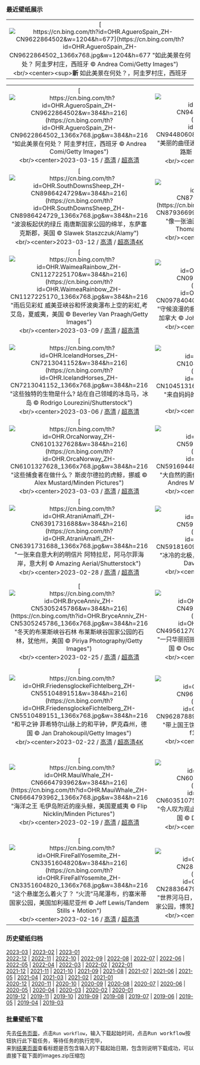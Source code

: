 ### 最近壁纸展示
||
|:---:|
|[![https://cn.bing.com/th?id=OHR.AgueroSpain_ZH-CN9622864502&w=1204&h=677](https://cn.bing.com/th?id=OHR.AgueroSpain_ZH-CN9622864502_1366x768.jpg&w=1204&h=677 "如此美景在何处？&#10;阿圭罗村庄，西班牙&#10;© Andrea Comi/Getty Images")](https://cn.bing.com/search?q=%e9%98%bf%e5%9c%ad%e7%bd%97%e6%9d%91%e5%ba%84&form=hpcapt&mkt=zh-cn&filters=HpDate:"20230314_1600")<br/><center><sup>**新**</sup>&nbsp;如此美景在何处？，阿圭罗村庄，西班牙<center/>|

||||
|:---:|:---:|:---:|
|[![https://cn.bing.com/th?id=OHR.AgueroSpain_ZH-CN9622864502&w=384&h=216](https://cn.bing.com/th?id=OHR.AgueroSpain_ZH-CN9622864502_1366x768.jpg&w=384&h=216 "如此美景在何处？&#10;阿圭罗村庄，西班牙&#10;© Andrea Comi/Getty Images")](https://cn.bing.com/search?q=%e9%98%bf%e5%9c%ad%e7%bd%97%e6%9d%91%e5%ba%84&form=hpcapt&mkt=zh-cn&filters=HpDate:"20230314_1600")<br/><center>2023-03-15 / [高清](https://cn.bing.com/th?id=OHR.AgueroSpain_ZH-CN9622864502_1920x1200.jpg&w=1920&h=1200) / [超高清](https://cn.bing.com/th?id=OHR.AgueroSpain_ZH-CN9622864502_UHD.jpg)<center/>|[![https://cn.bing.com/th?id=OHR.CyprusMaze_ZH-CN9448060895&w=384&h=216](https://cn.bing.com/th?id=OHR.CyprusMaze_ZH-CN9448060895_1366x768.jpg&w=384&h=216 "美丽的曲径迷宫&#10;阿伊纳帕植物园灌木丛迷宫，塞浦路斯&#10;© Tpopova/Getty Images")](https://cn.bing.com/search?q=%e5%a1%9e%e6%b5%a6%e8%b7%af%e6%96%af&form=hpcapt&mkt=zh-cn&filters=HpDate:"20230313_1600")<br/><center>2023-03-14 / [高清](https://cn.bing.com/th?id=OHR.CyprusMaze_ZH-CN9448060895_1920x1200.jpg&w=1920&h=1200) / [超高清](https://cn.bing.com/th?id=OHR.CyprusMaze_ZH-CN9448060895_UHD.jpg)<center/>|[![https://cn.bing.com/th?id=OHR.LionessesNap_ZH-CN9240393299&w=384&h=216](https://cn.bing.com/th?id=OHR.LionessesNap_ZH-CN9240393299_1366x768.jpg&w=384&h=216 "午睡消除烦恼&#10;正在睡觉的母狮, 塞伦盖蒂国家公园，坦桑利亚&#10;© Cavan Images/Shutterstock")](https://cn.bing.com/search?q=%e5%a1%9e%e4%bc%a6%e7%9b%96%e8%92%82%e5%9b%bd%e5%ae%b6%e5%85%ac%e5%9b%ad&form=hpcapt&mkt=zh-cn&filters=HpDate:"20230312_1600")<br/><center>2023-03-13 / [高清](https://cn.bing.com/th?id=OHR.LionessesNap_ZH-CN9240393299_1920x1200.jpg&w=1920&h=1200) / [超高清](https://cn.bing.com/th?id=OHR.LionessesNap_ZH-CN9240393299_UHD.jpg)<center/>|
|[![https://cn.bing.com/th?id=OHR.SouthDownsSheep_ZH-CN8986424729&w=384&h=216](https://cn.bing.com/th?id=OHR.SouthDownsSheep_ZH-CN8986424729_1366x768.jpg&w=384&h=216 "波浪板起伏的绿丘&#10;南唐斯国家公园的绵羊，东萨塞克斯郡，英国&#10;© Slawek Staszczuk/Alamy")](https://cn.bing.com/search?q=%e5%8d%97%e5%94%90%e6%96%af%e5%9b%bd%e5%ae%b6%e5%85%ac%e5%9b%ad&form=hpcapt&mkt=zh-cn&filters=HpDate:"20230311_1600")<br/><center>2023-03-12 / [高清](https://cn.bing.com/th?id=OHR.SouthDownsSheep_ZH-CN8986424729_1920x1200.jpg&w=1920&h=1200) / [超高清4K](https://cn.bing.com/th?id=OHR.SouthDownsSheep_ZH-CN8986424729_UHD.jpg&w=3840&h=2160)<center/>|[![https://cn.bing.com/th?id=OHR.LongWharf_ZH-CN8793669955&w=384&h=216](https://cn.bing.com/th?id=OHR.LongWharf_ZH-CN8793669955_1366x768.jpg&w=384&h=216 "像一张油画&#10;马萨诸塞州格洛斯特的沼泽地&#10;© Thomas H. Mitchell/Getty Images")](https://cn.bing.com/search?q=%e9%a9%ac%e8%90%a8%e8%af%b8%e5%a1%9e%e5%b7%9e%e6%a0%bc%e6%b4%9b%e6%96%af%e7%89%b9&form=hpcapt&mkt=zh-cn&filters=HpDate:"20230310_1600")<br/><center>2023-03-11 / [高清](https://cn.bing.com/th?id=OHR.LongWharf_ZH-CN8793669955_1920x1200.jpg&w=1920&h=1200) / [超高清](https://cn.bing.com/th?id=OHR.LongWharf_ZH-CN8793669955_UHD.jpg)<center/>|[![https://cn.bing.com/th?id=OHR.EdaleValley_ZH-CN8464524952&w=384&h=216](https://cn.bing.com/th?id=OHR.EdaleValley_ZH-CN8464524952_1366x768.jpg&w=384&h=216 "巨人的谜题&#10;埃代尔，峰区，英国&#10;© John Finney/Getty Images")](https://cn.bing.com/search?q=%e8%8b%b1%e5%9b%bd%e5%b3%b0%e5%8c%ba&form=hpcapt&mkt=zh-cn&filters=HpDate:"20230309_1600")<br/><center>2023-03-10 / [高清](https://cn.bing.com/th?id=OHR.EdaleValley_ZH-CN8464524952_1920x1200.jpg&w=1920&h=1200) / [超高清](https://cn.bing.com/th?id=OHR.EdaleValley_ZH-CN8464524952_UHD.jpg)<center/>|
|[![https://cn.bing.com/th?id=OHR.WaimeaRainbow_ZH-CN1127225170&w=384&h=216](https://cn.bing.com/th?id=OHR.WaimeaRainbow_ZH-CN1127225170_1366x768.jpg&w=384&h=216 "雨后见彩虹&#10;威美亚峡谷和怀波奥瀑布上空的彩虹,考艾岛，夏威夷，美国&#10;© Beverley Van Praagh/Getty Images")](https://cn.bing.com/search?q=%e5%a8%81%e7%be%8e%e4%ba%9a%e5%b3%a1%e8%b0%b7&form=hpcapt&mkt=zh-cn&filters=HpDate:"20230308_1600")<br/><center>2023-03-09 / [高清](https://cn.bing.com/th?id=OHR.WaimeaRainbow_ZH-CN1127225170_1920x1200.jpg&w=1920&h=1200) / [超高清](https://cn.bing.com/th?id=OHR.WaimeaRainbow_ZH-CN1127225170_UHD.jpg)<center/>|[![https://cn.bing.com/th?id=OHR.WhitehorseAurora_ZH-CN0978404088&w=384&h=216](https://cn.bing.com/th?id=OHR.WhitehorseAurora_ZH-CN0978404088_1366x768.jpg&w=384&h=216 "守候浪漫的极光&#10;极光展示，怀特霍斯，育空地区，加拿大&#10;© John Hyde/plainpicture/Design Pics")](https://cn.bing.com/search?q=%e6%80%80%e7%89%b9%e9%9c%8d%e6%96%af%e5%8c%97%e6%9e%81%e5%85%89&form=hpcapt&mkt=zh-cn&filters=HpDate:"20230307_1600")<br/><center>2023-03-08 / [高清](https://cn.bing.com/th?id=OHR.WhitehorseAurora_ZH-CN0978404088_1920x1200.jpg&w=1920&h=1200) / [超高清](https://cn.bing.com/th?id=OHR.WhitehorseAurora_ZH-CN0978404088_UHD.jpg)<center/>|[![https://cn.bing.com/th?id=OHR.YuanyangChina_ZH-CN7360249295&w=384&h=216](https://cn.bing.com/th?id=OHR.YuanyangChina_ZH-CN7360249295_1366x768.jpg&w=384&h=216 "彩虹般的风景&#10;梯田鸟瞰图，元阳，中国&#10;© AlexGcs/Getty Images")](https://cn.bing.com/search?q=%e4%b8%ad%e5%9b%bd%e5%85%83%e9%98%b3&form=hpcapt&mkt=zh-cn&filters=HpDate:"20230306_1600")<br/><center>2023-03-07 / [高清](https://cn.bing.com/th?id=OHR.YuanyangChina_ZH-CN7360249295_1920x1200.jpg&w=1920&h=1200) / [超高清](https://cn.bing.com/th?id=OHR.YuanyangChina_ZH-CN7360249295_UHD.jpg)<center/>|
|[![https://cn.bing.com/th?id=OHR.IcelandHorses_ZH-CN7213041152&w=384&h=216](https://cn.bing.com/th?id=OHR.IcelandHorses_ZH-CN7213041152_1366x768.jpg&w=384&h=216 "这些独特的生物是什么?&#10;站在自己领域的冰岛马，冰岛&#10;© Rodrigo Lourezini/Shutterstock")](https://cn.bing.com/search?q=%e5%86%b0%e5%b2%9b%e9%a9%ac&form=hpcapt&mkt=zh-cn&filters=HpDate:"20230305_1600")<br/><center>2023-03-06 / [高清](https://cn.bing.com/th?id=OHR.IcelandHorses_ZH-CN7213041152_1920x1200.jpg&w=1920&h=1200) / [超高清](https://cn.bing.com/th?id=OHR.IcelandHorses_ZH-CN7213041152_UHD.jpg)<center/>|[![https://cn.bing.com/th?id=OHR.HuggingKanga_ZH-CN1045131695&w=384&h=216](https://cn.bing.com/th?id=OHR.HuggingKanga_ZH-CN1045131695_1366x768.jpg&w=384&h=216 "来自妈妈的拥抱和爱&#10;袋鼠妈妈和宝宝&#10;© Belle Ciezak/Shutterstock")](https://cn.bing.com/search?q=%e8%a2%8b%e9%bc%a0&form=hpcapt&mkt=zh-cn&filters=HpDate:"20230304_1600")<br/><center>2023-03-05 / [高清](https://cn.bing.com/th?id=OHR.HuggingKanga_ZH-CN1045131695_1920x1200.jpg&w=1920&h=1200) / [超高清](https://cn.bing.com/th?id=OHR.HuggingKanga_ZH-CN1045131695_UHD.jpg)<center/>|[![https://cn.bing.com/th?id=OHR.PicoVolcano_ZH-CN6865997792&w=384&h=216](https://cn.bing.com/th?id=OHR.PicoVolcano_ZH-CN6865997792_1366x768.jpg&w=384&h=216 "人迹罕至的一条路&#10;通往皮库山的道路，葡萄牙&#10;© Marco Bottigelli/Getty Images")](https://cn.bing.com/search?q=%e7%9a%ae%e5%ba%93%e5%b1%b1&form=hpcapt&mkt=zh-cn&filters=HpDate:"20230303_1600")<br/><center>2023-03-04 / [高清](https://cn.bing.com/th?id=OHR.PicoVolcano_ZH-CN6865997792_1920x1200.jpg&w=1920&h=1200) / [超高清](https://cn.bing.com/th?id=OHR.PicoVolcano_ZH-CN6865997792_UHD.jpg)<center/>|
|[![https://cn.bing.com/th?id=OHR.OrcaNorway_ZH-CN6101327628&w=384&h=216](https://cn.bing.com/th?id=OHR.OrcaNorway_ZH-CN6101327628_1366x768.jpg&w=384&h=216 "这些捕食者在做什么？&#10;斯皮尔德拉的虎鲸，挪威&#10;© Alex Mustard/Minden Pictures")](https://cn.bing.com/search?q=%e8%99%8e%e9%b2%b8&form=hpcapt&mkt=zh-cn&filters=HpDate:"20230302_1600")<br/><center>2023-03-03 / [高清](https://cn.bing.com/th?id=OHR.OrcaNorway_ZH-CN6101327628_1920x1200.jpg&w=1920&h=1200) / [超高清](https://cn.bing.com/th?id=OHR.OrcaNorway_ZH-CN6101327628_UHD.jpg)<center/>|[![https://cn.bing.com/th?id=OHR.NegratinSpain_ZH-CN5916944876&w=384&h=216](https://cn.bing.com/th?id=OHR.NegratinSpain_ZH-CN5916944876_1366x768.jpg&w=384&h=216 "大自然的画作&#10;内格拉廷湖，格拉纳达，西班牙&#10;© Andres Martinez Olmedo/Getty Images")](https://cn.bing.com/search?q=%e6%a0%bc%e6%8b%89%e7%ba%b3%e8%be%be&form=hpcapt&mkt=zh-cn&filters=HpDate:"20230301_1600")<br/><center>2023-03-02 / [高清](https://cn.bing.com/th?id=OHR.NegratinSpain_ZH-CN5916944876_1920x1200.jpg&w=1920&h=1200) / [超高清](https://cn.bing.com/th?id=OHR.NegratinSpain_ZH-CN5916944876_UHD.jpg)<center/>|[![https://cn.bing.com/th?id=OHR.LuebeckCityGate_ZH-CN4618826141&w=384&h=216](https://cn.bing.com/th?id=OHR.LuebeckCityGate_ZH-CN4618826141_1366x768.jpg&w=384&h=216 "纪念硬币上的著名建筑&#10;吕贝克的霍尔斯滕门，德国&#10;© Harald Nachtmann/Getty Images")](https://cn.bing.com/search?q=%e9%9c%8d%e5%b0%94%e6%96%af%e6%bb%95%e9%97%a8&form=hpcapt&mkt=zh-cn&filters=HpDate:"20230228_1600")<br/><center>2023-03-01 / [高清](https://cn.bing.com/th?id=OHR.LuebeckCityGate_ZH-CN4618826141_1920x1200.jpg&w=1920&h=1200) / [超高清](https://cn.bing.com/th?id=OHR.LuebeckCityGate_ZH-CN4618826141_UHD.jpg)<center/>|
|[![https://cn.bing.com/th?id=OHR.AtraniAmalfi_ZH-CN6391731688&w=384&h=216](https://cn.bing.com/th?id=OHR.AtraniAmalfi_ZH-CN6391731688_1366x768.jpg&w=384&h=216 "一张来自意大利的明信片&#10;阿特拉尼，阿马尔菲海岸，意大利&#10;© Amazing Aerial/Shutterstock")](https://cn.bing.com/search?q=%e6%84%8f%e5%a4%a7%e5%88%a9%e9%98%bf%e7%89%b9%e6%8b%89%e5%b0%bc&form=hpcapt&mkt=zh-cn&filters=HpDate:"20230227_1600")<br/><center>2023-02-28 / [高清](https://cn.bing.com/th?id=OHR.AtraniAmalfi_ZH-CN6391731688_1920x1200.jpg&w=1920&h=1200) / [超高清](https://cn.bing.com/th?id=OHR.AtraniAmalfi_ZH-CN6391731688_UHD.jpg)<center/>|[![https://cn.bing.com/th?id=OHR.PolarBearFrost_ZH-CN5918160947&w=384&h=216](https://cn.bing.com/th?id=OHR.PolarBearFrost_ZH-CN5918160947_1366x768.jpg&w=384&h=216 "冰冷的北极，温暖的拥抱&#10;北极熊在加拿大沉睡&#10;© David Pike/Minden Pictures")](https://cn.bing.com/search?q=%e5%8c%97%e6%9e%81%e7%86%8a&form=hpcapt&mkt=zh-cn&filters=HpDate:"20230226_1600")<br/><center>2023-02-27 / [高清](https://cn.bing.com/th?id=OHR.PolarBearFrost_ZH-CN5918160947_1920x1200.jpg&w=1920&h=1200) / [超高清](https://cn.bing.com/th?id=OHR.PolarBearFrost_ZH-CN5918160947_UHD.jpg)<center/>|[![https://cn.bing.com/th?id=OHR.CanopyPeru_ZH-CN5659581553&w=384&h=216](https://cn.bing.com/th?id=OHR.CanopyPeru_ZH-CN5659581553_1366x768.jpg&w=384&h=216 "随着亚马孙的树冠摇摆&#10;亚马孙雨林的树冠探险，秘鲁&#10;© Pere Rubi/Getty Images")](https://cn.bing.com/search?q=%e5%9d%a6%e5%8d%9a%e5%b8%95%e5%a1%94%e5%9b%bd%e5%ae%b6%e4%bf%9d%e6%8a%a4%e5%8c%ba&form=hpcapt&mkt=zh-cn&filters=HpDate:"20230225_1600")<br/><center>2023-02-26 / [高清](https://cn.bing.com/th?id=OHR.CanopyPeru_ZH-CN5659581553_1920x1200.jpg&w=1920&h=1200) / [超高清](https://cn.bing.com/th?id=OHR.CanopyPeru_ZH-CN5659581553_UHD.jpg)<center/>|
|[![https://cn.bing.com/th?id=OHR.BryceAnniv_ZH-CN5305245786&w=384&h=216](https://cn.bing.com/th?id=OHR.BryceAnniv_ZH-CN5305245786_1366x768.jpg&w=384&h=216 "冬天的布莱斯峡谷石林&#10;布莱斯峡谷国家公园的石林，犹他州，美国&#10;© Piriya Photography/Getty Images")](https://cn.bing.com/search?q=%e5%b8%83%e8%8e%b1%e6%96%af%e5%b3%a1%e8%b0%b7%e5%9b%bd%e5%ae%b6%e5%85%ac%e5%9b%ad&form=hpcapt&mkt=zh-cn&filters=HpDate:"20230224_1600")<br/><center>2023-02-25 / [高清](https://cn.bing.com/th?id=OHR.BryceAnniv_ZH-CN5305245786_1920x1200.jpg&w=1920&h=1200) / [超高清](https://cn.bing.com/th?id=OHR.BryceAnniv_ZH-CN5305245786_UHD.jpg)<center/>|[![https://cn.bing.com/th?id=OHR.RichmondParkDuck_ZH-CN4956127005&w=384&h=216](https://cn.bing.com/th?id=OHR.RichmondParkDuck_ZH-CN4956127005_1366x768.jpg&w=384&h=216 "一只华丽招摇的鸳鸯&#10;里士满公园的鸳鸯，伦敦，英国&#10;© Oscar Dewhurst/Minden Pictures")](https://cn.bing.com/search?q=%e9%b8%b3%e9%b8%af&form=hpcapt&mkt=zh-cn&filters=HpDate:"20230223_1600")<br/><center>2023-02-24 / [高清](https://cn.bing.com/th?id=OHR.RichmondParkDuck_ZH-CN4956127005_1920x1200.jpg&w=1920&h=1200) / [超高清](https://cn.bing.com/th?id=OHR.RichmondParkDuck_ZH-CN4956127005_UHD.jpg)<center/>|[![https://cn.bing.com/th?id=OHR.BabblingBrook_ZH-CN9371346787&w=384&h=216](https://cn.bing.com/th?id=OHR.BabblingBrook_ZH-CN9371346787_1366x768.jpg&w=384&h=216 "宁静的山谷&#10;克罗索尔山谷，斯诺多尼亚国家公园，英国威尔士&#10;© Matthew Williams Ellis/Plainpicture")](https://cn.bing.com/search?q=%e6%96%af%e8%af%ba%e7%99%bb%e5%b0%bc%e4%ba%9a%e5%9b%bd%e5%ae%b6%e5%85%ac%e5%9b%ad&form=hpcapt&mkt=zh-cn&filters=HpDate:"20230222_1600")<br/><center>2023-02-23 / [高清](https://cn.bing.com/th?id=OHR.BabblingBrook_ZH-CN9371346787_1920x1200.jpg&w=1920&h=1200) / [超高清4K](https://cn.bing.com/th?id=OHR.BabblingBrook_ZH-CN9371346787_UHD.jpg&w=3840&h=2160)<center/>|
|[![https://cn.bing.com/th?id=OHR.FriedensglockeFichtelberg_ZH-CN5510489151&w=384&h=216](https://cn.bing.com/th?id=OHR.FriedensglockeFichtelberg_ZH-CN5510489151_1366x768.jpg&w=384&h=216 "和平之钟&#10;菲希特尔山脉上的和平钟，萨克森州，德国&#10;© Jan Drahokoupil/Getty Images")](https://cn.bing.com/search?q=%e8%8f%b2%e5%b8%8c%e7%89%b9%e5%b0%94%e5%b1%b1&form=hpcapt&mkt=zh-cn&filters=HpDate:"20230221_1600")<br/><center>2023-02-22 / [高清](https://cn.bing.com/th?id=OHR.FriedensglockeFichtelberg_ZH-CN5510489151_1920x1200.jpg&w=1920&h=1200) / [超高清4K](https://cn.bing.com/th?id=OHR.FriedensglockeFichtelberg_ZH-CN5510489151_UHD.jpg&w=3840&h=2160)<center/>|[![https://cn.bing.com/th?id=OHR.MardiGrasNOLA_ZH-CN9628788934&w=384&h=216](https://cn.bing.com/th?id=OHR.MardiGrasNOLA_ZH-CN9628788934_1366x768.jpg&w=384&h=216 "带上国王饼&#10;新奥尔良法语区，路易斯安那州&#10;© f11photo/Getty Images")](https://cn.bing.com/search?q=%e6%96%b0%e5%a5%a5%e5%b0%94%e8%89%af%e6%b3%95%e8%af%ad%e5%8c%ba&form=hpcapt&mkt=zh-cn&filters=HpDate:"20230220_1600")<br/><center>2023-02-21 / [高清](https://cn.bing.com/th?id=OHR.MardiGrasNOLA_ZH-CN9628788934_1920x1200.jpg&w=1920&h=1200) / [超高清](https://cn.bing.com/th?id=OHR.MardiGrasNOLA_ZH-CN9628788934_UHD.jpg)<center/>|[![https://cn.bing.com/th?id=OHR.Itaimbezinho_ZH-CN5641449623&w=384&h=216](https://cn.bing.com/th?id=OHR.Itaimbezinho_ZH-CN5641449623_1366x768.jpg&w=384&h=216 "在大自然中漫步&#10;Itaimbezinho峡谷，巴西&#10;© NidoHuebl/Getty Images")](https://cn.bing.com/search?q=%e5%b7%b4%e8%a5%bf%e5%a5%a5%e6%a0%bc%e5%85%b0%e5%be%b7%e5%b7%9e&form=hpcapt&mkt=zh-cn&filters=HpDate:"20230219_1600")<br/><center>2023-02-20 / [高清](https://cn.bing.com/th?id=OHR.Itaimbezinho_ZH-CN5641449623_1920x1200.jpg&w=1920&h=1200) / [超高清4K](https://cn.bing.com/th?id=OHR.Itaimbezinho_ZH-CN5641449623_UHD.jpg&w=3840&h=2160)<center/>|
|[![https://cn.bing.com/th?id=OHR.MauiWhale_ZH-CN6664793962&w=384&h=216](https://cn.bing.com/th?id=OHR.MauiWhale_ZH-CN6664793962_1366x768.jpg&w=384&h=216 "海洋之王&#10;毛伊岛附近的座头鲸，美国夏威夷&#10;© Flip Nicklin/Minden Pictures")](https://cn.bing.com/search?q=%e5%ba%a7%e5%a4%b4%e9%b2%b8&form=hpcapt&mkt=zh-cn&filters=HpDate:"20230218_1600")<br/><center>2023-02-19 / [高清](https://cn.bing.com/th?id=OHR.MauiWhale_ZH-CN6664793962_1920x1200.jpg&w=1920&h=1200) / [超高清](https://cn.bing.com/th?id=OHR.MauiWhale_ZH-CN6664793962_UHD.jpg)<center/>|[![https://cn.bing.com/th?id=OHR.EbenIceCave_ZH-CN6035107581&w=384&h=216](https://cn.bing.com/th?id=OHR.EbenIceCave_ZH-CN6035107581_1366x768.jpg&w=384&h=216 "令人叹为观止的冰洞&#10;埃本冰洞，密歇根上半岛，美国&#10;© Dean Pennala/Shutterstock")](https://cn.bing.com/search?q=%e5%86%b0%e6%b4%9e&form=hpcapt&mkt=zh-cn&filters=HpDate:"20230217_1600")<br/><center>2023-02-18 / [高清](https://cn.bing.com/th?id=OHR.EbenIceCave_ZH-CN6035107581_1920x1200.jpg&w=1920&h=1200) / [超高清](https://cn.bing.com/th?id=OHR.EbenIceCave_ZH-CN6035107581_UHD.jpg)<center/>|[![https://cn.bing.com/th?id=OHR.BirdcountAllen_ZH-CN4029022734&w=384&h=216](https://cn.bing.com/th?id=OHR.BirdcountAllen_ZH-CN4029022734_1366x768.jpg&w=384&h=216 "“后院鸟类统计”活动开始了！&#10;栖息在红袋鼠爪枝干上的艾氏煌蜂鸟&#10;© GypsyPictureShow/Shutterstock")](https://cn.bing.com/search?q=%e8%89%be%e6%b0%8f%e7%85%8c%e8%9c%82%e9%b8%9f&form=hpcapt&mkt=zh-cn&filters=HpDate:"20230216_1600")<br/><center>2023-02-17 / [高清](https://cn.bing.com/th?id=OHR.BirdcountAllen_ZH-CN4029022734_1920x1200.jpg&w=1920&h=1200) / [超高清](https://cn.bing.com/th?id=OHR.BirdcountAllen_ZH-CN4029022734_UHD.jpg)<center/>|
|[![https://cn.bing.com/th?id=OHR.FireFallYosemite_ZH-CN3351604820&w=384&h=216](https://cn.bing.com/th?id=OHR.FireFallYosemite_ZH-CN3351604820_1366x768.jpg&w=384&h=216 "这个悬崖怎么着火了？&#10;“火流”马尾瀑布，约塞米蒂国家公园，美国加利福尼亚州&#10;© Jeff Lewis/Tandem Stills + Motion")](https://cn.bing.com/search?q=%e7%ba%a6%e5%a1%9e%e7%b1%b3%e8%92%82%e7%81%ab%e7%80%91%e5%b8%83&form=hpcapt&mkt=zh-cn&filters=HpDate:"20230215_1600")<br/><center>2023-02-16 / [高清](https://cn.bing.com/th?id=OHR.FireFallYosemite_ZH-CN3351604820_1920x1200.jpg&w=1920&h=1200) / [超高清](https://cn.bing.com/th?id=OHR.FireFallYosemite_ZH-CN3351604820_UHD.jpg)<center/>|[![https://cn.bing.com/th?id=OHR.HippoDayChobe_ZH-CN2883647954&w=384&h=216](https://cn.bing.com/th?id=OHR.HippoDayChobe_ZH-CN2883647954_1366x768.jpg&w=384&h=216 "世界河马日，隆重的庆典&#10;河马妈妈和宝宝，乔贝国家公园，博茨瓦纳&#10;© jacobeukman/Getty Images")](https://cn.bing.com/search?q=%e6%b2%b3%e9%a9%ac&form=hpcapt&mkt=zh-cn&filters=HpDate:"20230214_1600")<br/><center>2023-02-15 / [高清](https://cn.bing.com/th?id=OHR.HippoDayChobe_ZH-CN2883647954_1920x1200.jpg&w=1920&h=1200) / [超高清](https://cn.bing.com/th?id=OHR.HippoDayChobe_ZH-CN2883647954_UHD.jpg)<center/>|[![https://cn.bing.com/th?id=OHR.OtaruIgloo_ZH-CN2078929256&w=384&h=216](https://cn.bing.com/th?id=OHR.OtaruIgloo_ZH-CN2078929256_1366x768.jpg&w=384&h=216 "雪中之恋&#10;日本北海道小樽雪灯之路的冰屋&#10;© T Photography/Shutterstock")](https://cn.bing.com/search?q=%e5%b0%8f%e6%a8%bd%e9%9b%aa%e7%81%af%e4%b9%8b%e8%b7%af&form=hpcapt&mkt=zh-cn&filters=HpDate:"20230213_1600")<br/><center>2023-02-14 / [高清](https://cn.bing.com/th?id=OHR.OtaruIgloo_ZH-CN2078929256_1920x1200.jpg&w=1920&h=1200) / [超高清](https://cn.bing.com/th?id=OHR.OtaruIgloo_ZH-CN2078929256_UHD.jpg)<center/>|


### 历史壁纸归档
[2023-03](views/2023/2023-03.md) | [2023-02](views/2023/2023-02.md) | [2023-01](views/2023/2023-01.md)  
[2022-12](views/2022/2022-12.md) | [2022-11](views/2022/2022-11.md) | [2022-10](views/2022/2022-10.md) | [2022-09](views/2022/2022-09.md) | [2022-08](views/2022/2022-08.md) | [2022-07](views/2022/2022-07.md) | [2022-06](views/2022/2022-06.md) | [2022-05](views/2022/2022-05.md) | [2022-04](views/2022/2022-04.md) | [2022-03](views/2022/2022-03.md) | [2022-02](views/2022/2022-02.md) | [2022-01](views/2022/2022-01.md)  
[2021-12](views/2021/2021-12.md) | [2021-11](views/2021/2021-11.md) | [2021-10](views/2021/2021-10.md) | [2021-09](views/2021/2021-09.md) | [2021-08](views/2021/2021-08.md) | [2021-07](views/2021/2021-07.md) | [2021-06](views/2021/2021-06.md) | [2021-05](views/2021/2021-05.md) | [2021-04](views/2021/2021-04.md) | [2021-03](views/2021/2021-03.md) | [2021-02](views/2021/2021-02.md) | [2021-01](views/2021/2021-01.md)  
[2020-12](views/2020/2020-12.md) | [2020-11](views/2020/2020-11.md) | [2020-10](views/2020/2020-10.md) | [2020-09](views/2020/2020-09.md) | [2020-08](views/2020/2020-08.md) | [2020-07](views/2020/2020-07.md) | [2020-06](views/2020/2020-06.md) | [2020-05](views/2020/2020-05.md) | [2020-04](views/2020/2020-04.md) | [2020-03](views/2020/2020-03.md) | [2020-02](views/2020/2020-02.md) | [2020-01](views/2020/2020-01.md)  
[2019-12](views/2019/2019-12.md) | [2019-11](views/2019/2019-11.md) | [2019-10](views/2019/2019-10.md) | [2019-09](views/2019/2019-09.md) | [2019-08](views/2019/2019-08.md) | [2019-07](views/2019/2019-07.md) | [2019-06](views/2019/2019-06.md) | [2019-05](views/2019/2019-05.md) | [2019-04](views/2019/2019-04.md) | [2019-03](views/2019/2019-03.md)


### 批量壁纸下载
先去[任务页面](https://github.com/wefashe/image-save/actions/workflows/mydown.yml)，点击`Run workflow`，输入下载起始时间，点击<kbd>Run workflow</kbd>按钮执行此下载任务，等待任务的执行完毕，  
来到[结果页面](https://github.com/wefashe/image-save/releases/tag/down_zip_tag)查看标题是否包含输入的下载起始日期，包含则说明下载成功，可以直接下载下面的images.zip压缩包  
